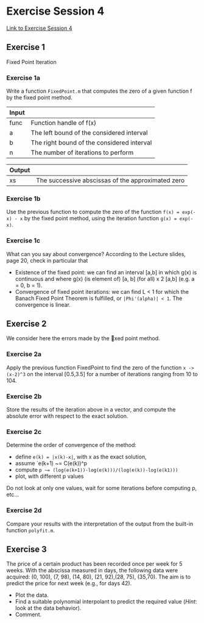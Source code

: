 # Exercise Session 4

[Link to Exercise Session 4](https://github.com/dastal/Numerical_Methods_in_Informatics/tree/master/Exercise%20Sessions/Exercise%20Session%204/Exercise%201)

## Exercise 1
Fixed Point Iteration

### Exercise 1a
Write a function `FixedPoint.m` that computes the zero of a given function f by the fixed point
method.

| Input| |
| ------------- |-------------|
| func | Function handle of f(x) |
| a | The left bound of the considered interval |
| b | The right bound of the considered interval |
| n | The number of iterations to perform |

| Output| |
| ------------- |-------------|
| xs | The successive abscissas of the approximated zero |

### Exercise 1b
Use the previous function to compute the zero of the function `f(x) = exp(-x) - x` by the fixed point method, using the iteration function `g(x) = exp(-x)`.

### Exercise 1c
What can you say about convergence? According to the Lecture slides, page 20, check in particular that

- Existence of the fixed point: we can find an interval [a,b] in which g(x) is continuous and where g(x) (is element of) [a, b] (for all) x 2 [a,b] (e.g. a = 0, b = 1).
- Convergence of fixed point iterations: we can find L < 1 for which the Banach Fixed Point Theorem is fulfilled, or `|Phi'(alpha)| < 1`. The convergence is linear.

## Exercise 2
We consider here the errors made by the xed point method.

### Exercise 2a
Apply the previous function FixedPoint to find the zero of the function `x -> (x-2)^3` on the interval [0.5,3.5] for a number of iterations ranging from 10 to 104.

### Exercise 2b
Store the results of the iteration above in a vector, and compute the absolute error with
respect to the exact solution.

### Exercise 2c
Determine the order of convergence of the method:

- define `e(k) = |x(k)-x|`, with x as the exact solution,
- assume `e(k+1) ~= C(e(k))^p
- compute `p ~= (log(e(k+1))-log(e(k)))/(log(e(k))-log(e(k1)))`
- plot, with different p values

Do not look at only one values, wait for some iterations before computing p, etc...

### Exercise 2d
Compare your results with the interpretation of the output from the built-in function `polyfit.m`.

## Exercise 3
The price of a certain product has been recorded once per week for 5 weeks. With the abscissa
measured in days, the following data were acquired: (0, 100), (7, 98), (14, 80), (21, 92),(28, 75),
(35,70). The aim is to predict the price for next week (e.g., for days 42).

- Plot the data.
- Find a suitable polynomial interpolant to predict the required value (*Hint*: look at the data behavior).
- Comment.
